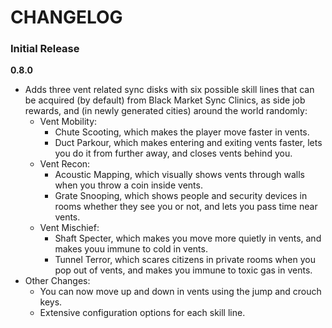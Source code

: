 # CHANGELOG

### Initial Release
**0.8.0**
- Adds three vent related sync disks with six possible skill lines that can be acquired (by default) from Black Market Sync Clinics, as side job rewards, and (in newly generated cities) around the world randomly:
  - Vent Mobility:
    - Chute Scooting, which makes the player move faster in vents.
    - Duct Parkour, which makes entering and exiting vents faster, lets you do it from further away, and closes vents behind you.
  - Vent Recon:
    - Acoustic Mapping, which visually shows vents through walls when you throw a coin inside vents.
    - Grate Snooping, which shows people and security devices in rooms whether they see you or not, and lets you pass time near vents.
  - Vent Mischief:
    - Shaft Specter, which makes you move more quietly in vents, and makes youu immune to cold in vents.
    - Tunnel Terror, which scares citizens in private rooms when you pop out of vents, and makes you immune to toxic gas in vents.
- Other Changes:
  - You can now move up and down in vents using the jump and crouch keys.
  - Extensive configuration options for each skill line.